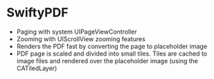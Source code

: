 # SwiftyPDF

 * Paging with system UIPageViewController 
 * Zooming with UIScrollView zooming features
 * Renders the PDF fast by converting the page to placeholder image
 * PDF page is scaled and divided into small tiles. Tiles are cached to image files and rendered over the placeholder image (using the CATiledLayer)
